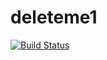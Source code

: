# deleteme1

[![Build Status](http://104.130.11.192:8080/buildStatus/icon?job=test1)](http://104.130.11.192:8080/job/test1/)
